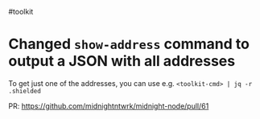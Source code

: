 #toolkit
# Changed `show-address` command to output a JSON with all addresses

To get just one of the addresses, you can use e.g. `<toolkit-cmd> | jq -r .shielded`

PR: https://github.com/midnightntwrk/midnight-node/pull/61
